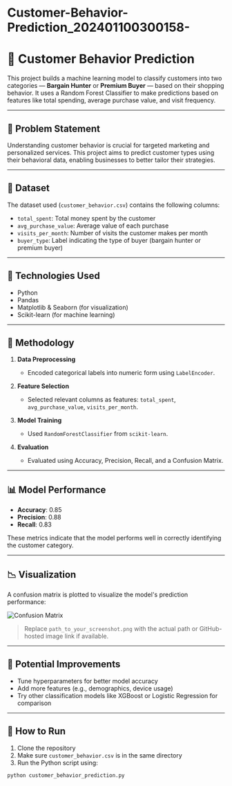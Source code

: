 # Customer-Behavior-Prediction_202401100300158-
# 🧠 Customer Behavior Prediction

This project builds a machine learning model to classify customers into two categories — **Bargain Hunter** or **Premium Buyer** — based on their shopping behavior. It uses a Random Forest Classifier to make predictions based on features like total spending, average purchase value, and visit frequency.

---

## 📌 Problem Statement

Understanding customer behavior is crucial for targeted marketing and personalized services. This project aims to predict customer types using their behavioral data, enabling businesses to better tailor their strategies.

---

## 📂 Dataset

The dataset used (`customer_behavior.csv`) contains the following columns:

- `total_spent`: Total money spent by the customer  
- `avg_purchase_value`: Average value of each purchase  
- `visits_per_month`: Number of visits the customer makes per month  
- `buyer_type`: Label indicating the type of buyer (bargain hunter or premium buyer)

---

## 🧰 Technologies Used

- Python  
- Pandas  
- Matplotlib & Seaborn (for visualization)  
- Scikit-learn (for machine learning)

---

## 🧪 Methodology

1. **Data Preprocessing**  
   - Encoded categorical labels into numeric form using `LabelEncoder`.

2. **Feature Selection**  
   - Selected relevant columns as features: `total_spent`, `avg_purchase_value`, `visits_per_month`.

3. **Model Training**  
   - Used `RandomForestClassifier` from `scikit-learn`.

4. **Evaluation**  
   - Evaluated using Accuracy, Precision, Recall, and a Confusion Matrix.

---

## 📊 Model Performance

- **Accuracy**: 0.85  
- **Precision**: 0.88  
- **Recall**: 0.83  

These metrics indicate that the model performs well in correctly identifying the customer category.

---

## 📉 Visualization

A confusion matrix is plotted to visualize the model's prediction performance:

![Confusion Matrix](./path_to_your_screenshot.png)

> Replace `path_to_your_screenshot.png` with the actual path or GitHub-hosted image link if available.

---

## 🚀 Potential Improvements

- Tune hyperparameters for better model accuracy  
- Add more features (e.g., demographics, device usage)  
- Try other classification models like XGBoost or Logistic Regression for comparison

---

## 📝 How to Run

1. Clone the repository  
2. Make sure `customer_behavior.csv` is in the same directory  
3. Run the Python script using:

```bash
python customer_behavior_prediction.py
